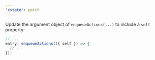 ```yaml
---
'xstate': patch
---
```


Update the argument object of `enqueueActions(...)` to include a `self` property:

```ts
// ...
entry: enqueueActions(({ self }) => {
  // ...
});
```
